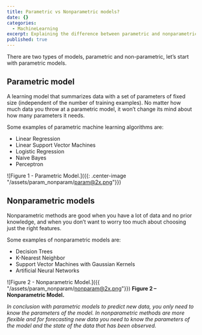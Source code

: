 ```yaml
---
title: Parametric vs Nonparametric models?
date: {}
categories:
  - MachineLearning
excerpt: Explaining the difference between parametric and nonparametric models.
published: true
---
```

There are two types of models, parametric and non-parametric, let’s start with parametric models.

## Parametric model

A learning model that summarizes data with a set of parameters of fixed size (independent of the number of training examples). No matter how much data you throw at a parametric model, it won’t change its mind about how many parameters it needs.

Some examples of parametric machine learning algorithms are:

- Linear Regression
- Linear Support Vector Machines
- Logistic Regression
- Naive Bayes
- Perceptron

![Figure 1 - Parametric Model.]({{: .center-image "/assets/param_nonparam/param@2x.png"}})


## Nonparametric models
Nonparametric methods are good when you have a lot of data and no prior knowledge, and when you don’t want to worry too much about choosing just the right features.

Some examples of nonparametric models are:

- Decision Trees
- K-Nearest Neighbor
- Support Vector Machines with Gaussian Kernels
- Artificial Neural Networks

![Figure 2 - Nonparametric Model.]({{ "/assets/param_nonparam/nonparam@2x.png"}})
 **Figure 2 – Nonparametric Model.**


*In conclusion with parametric models to predict new data, you only need to know the parameters of the model. In nonparametric methods are more flexible and for forecasting new data you need to know the parameters of the model and the state of the data that has been observed.*
